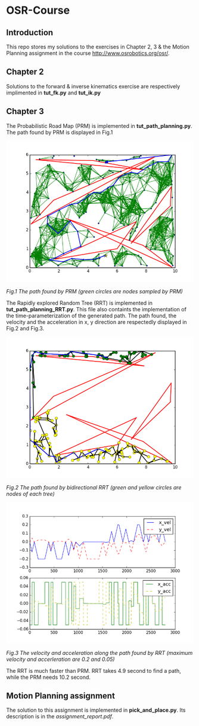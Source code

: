 # OSR-Course

[//]: # (Image References)

[image1]: ./path_planning_RSM.png
[image2]: ./path_planning_RRT.png
[image3]: ./path_planning_RRT_timestamp.png

## Introduction
This repo stores my solutions to the exercises in Chapter 2, 3 & the Motion Planning assignment in the course http://www.osrobotics.org/osr/. 

## Chapter 2
Solutions to the forward & inverse kinematics exercise are respectively implimented in **tut_fk.py** and **tut_ik.py**

## Chapter 3
The Probabilistic Road Map (PRM) is implemented in **tut_path_planning.py**. The path found by PRM is displayed in Fig.1

![alt text][image1]

*Fig.1 The path found by PRM (green circles are nodes sampled by PRM)*

The Rapidly explored Random Tree (RRT) is implemented in **tut_path_planning_RRT.py**. This file also containts the implementation of the time-parameterization of the generated path. The path found, the velocity and the acceleration in x, y direction are respectedly displayed in Fig.2 and Fig.3.

![alt text][image2]

*Fig.2 The path found by bidirectional RRT (green and yellow circles are nodes of each tree)*

![alt text][image3]

*Fig.3 The velocity and acceleration along the path found by RRT (maximum velocity and accerleration are 0.2 and 0.05)*

The RRT is much faster than PRM. RRT takes 4.9 second to find a path, while the PRM needs 10.2 second.

## Motion Planning assignment
The solution to this assignment is implemented in **pick_and_place.py**. Its description is in the *assignment_report.pdf*.
